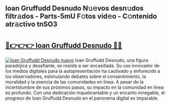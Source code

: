 ## Ioan Gruffudd Desnudo N𝚞𝚎vos desn𝚞dos filtr𝚊dos - Parts-5mU F𝚘tos vid𝚎o - C𝚘ntenido atr𝚊ctivo tnSO3

# <h2><a href="http://mb06yr.tromn.icu/?c=Ioan+Gruffudd+Desnudo">🔗👉👉👉 Ioan Gruffudd Desnudo 🔗🔗</a></h2>

[![Ioan Gruffudd Desnudo nuevo](https://i.imgur.com/pEAQMta.gif)](http://mb06yr.tromn.icu/?c=Ioan+Gruffudd+Desnudo)
Ioan Gruffudd Desnudo, una figura paradójica y desafiante, se resiste a ser encasillada. Su uso innovador de los medios digitales para la autopresentación ha cautivado y enfurecido a los observadores, estimulando debates sobre el consentimiento, la moralidad y la esencia de las comunidades en línea. A pesar de la incertidumbre de sus próximos pasos, su impacto en la comunidad en línea es profundo. Con una dedicación inquebrantable y un encanto innegable, el progreso de Ioan Gruffudd Desnudo en el panorama digital es imparable.
